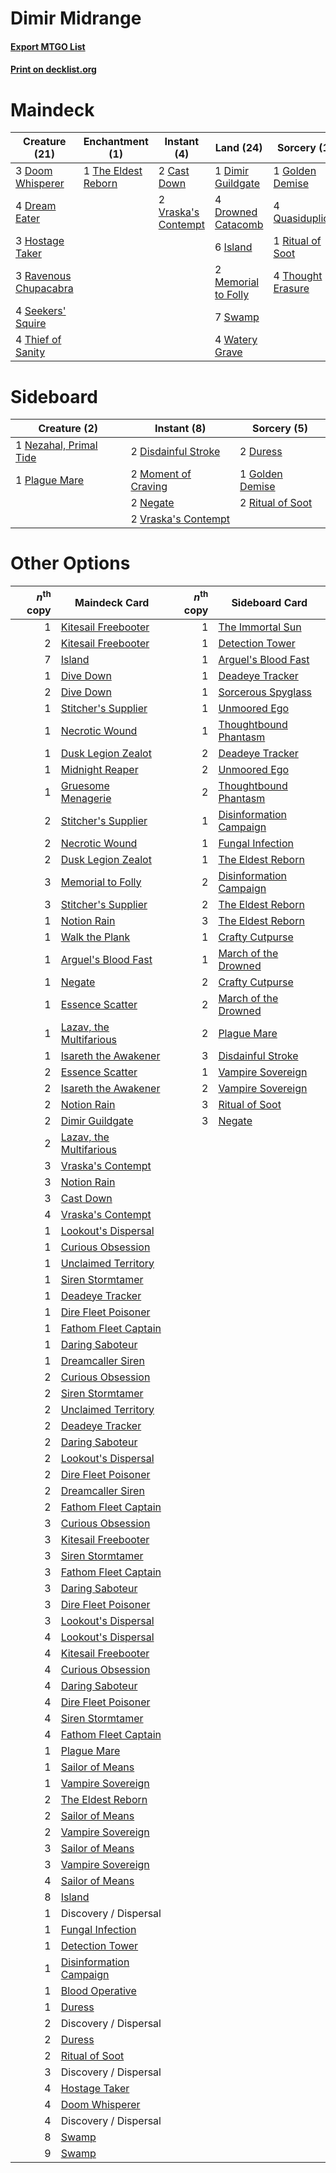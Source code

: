 # Dimir Midrange

#### [Export MTGO List](../collection/Dimir%20Midrange/Dimir%20Midrange.txt)
#### [Print on decklist.org](http://decklist.org/?deckmain=2%09Cast%20Down%0A1%09Dimir%20Guildgate%0A3%09Doom%20Whisperer%0A4%09Dream%20Eater%0A4%09Drowned%20Catacomb%0A1%09Golden%20Demise%0A3%09Hostage%20Taker%0A6%09Island%0A2%09Memorial%20to%20Folly%0A4%09Quasiduplicate%0A3%09Ravenous%20Chupacabra%0A1%09Ritual%20of%20Soot%0A4%09Seekers'%20Squire%0A7%09Swamp%0A1%09The%20Eldest%20Reborn%0A4%09Thief%20of%20Sanity%0A4%09Thought%20Erasure%0A2%09Vraska's%20Contempt%0A4%09Watery%20Grave&deckside=2%09Disdainful%20Stroke%0A2%09Duress%0A1%09Golden%20Demise%0A2%09Moment%20of%20Craving%0A2%09Negate%0A1%09Nezahal,%20Primal%20Tide%0A1%09Plague%20Mare%0A2%09Ritual%20of%20Soot%0A2%09Vraska's%20Contempt)
# Maindeck

|                                         Creature (21)                                          |                                       Enchantment (1)                                        |                                         Instant (4)                                          |                                          Land (24)                                           |                                        Sorcery (10)                                        |
|------------------------------------------------------------------------------------------------|----------------------------------------------------------------------------------------------|----------------------------------------------------------------------------------------------|----------------------------------------------------------------------------------------------|--------------------------------------------------------------------------------------------|
|3 [Doom Whisperer](http://gatherer.wizards.com/Pages/Card/Details.aspx?multiverseid=452819)     |1 [The Eldest Reborn](http://gatherer.wizards.com/Pages/Card/Details.aspx?multiverseid=442978)|2 [Cast Down](http://gatherer.wizards.com/Pages/Card/Details.aspx?multiverseid=442969)        |1 [Dimir Guildgate](http://gatherer.wizards.com/Pages/Card/Details.aspx?multiverseid=426059)  |1 [Golden Demise](http://gatherer.wizards.com/Pages/Card/Details.aspx?multiverseid=439730)  |
|4 [Dream Eater](http://gatherer.wizards.com/Pages/Card/Details.aspx?multiverseid=452788)        |                                                                                              |2 [Vraska's Contempt](http://gatherer.wizards.com/Pages/Card/Details.aspx?multiverseid=435283)|4 [Drowned Catacomb](http://gatherer.wizards.com/Pages/Card/Details.aspx?multiverseid=430633) |4 [Quasiduplicate](http://gatherer.wizards.com/Pages/Card/Details.aspx?multiverseid=452801) |
|3 [Hostage Taker](http://gatherer.wizards.com/Pages/Card/Details.aspx?multiverseid=435379)      |                                                                                              |                                                                                              |6 [Island](http://gatherer.wizards.com/Pages/Card/Details.aspx?multiverseid=439602)           |1 [Ritual of Soot](http://gatherer.wizards.com/Pages/Card/Details.aspx?multiverseid=452834) |
|3 [Ravenous Chupacabra](http://gatherer.wizards.com/Pages/Card/Details.aspx?multiverseid=442093)|                                                                                              |                                                                                              |2 [Memorial to Folly](http://gatherer.wizards.com/Pages/Card/Details.aspx?multiverseid=443130)|4 [Thought Erasure](http://gatherer.wizards.com/Pages/Card/Details.aspx?multiverseid=452956)|
|4 [Seekers' Squire](http://gatherer.wizards.com/Pages/Card/Details.aspx?multiverseid=435275)    |                                                                                              |                                                                                              |7 [Swamp](http://gatherer.wizards.com/Pages/Card/Details.aspx?multiverseid=439603)            |                                                                                            |
|4 [Thief of Sanity](http://gatherer.wizards.com/Pages/Card/Details.aspx?multiverseid=452955)    |                                                                                              |                                                                                              |4 [Watery Grave](http://gatherer.wizards.com/Pages/Card/Details.aspx?multiverseid=405114)     |                                                                                            |


# Sideboard

|                                          Creature (2)                                           |                                         Instant (8)                                          |                                        Sorcery (5)                                        |
|-------------------------------------------------------------------------------------------------|----------------------------------------------------------------------------------------------|-------------------------------------------------------------------------------------------|
|1 [Nezahal, Primal Tide](http://gatherer.wizards.com/Pages/Card/Details.aspx?multiverseid=439702)|2 [Disdainful Stroke](http://gatherer.wizards.com/Pages/Card/Details.aspx?multiverseid=446776)|2 [Duress](http://gatherer.wizards.com/Pages/Card/Details.aspx?multiverseid=270465)        |
|1 [Plague Mare](http://gatherer.wizards.com/Pages/Card/Details.aspx?multiverseid=447250)         |2 [Moment of Craving](http://gatherer.wizards.com/Pages/Card/Details.aspx?multiverseid=439736)|1 [Golden Demise](http://gatherer.wizards.com/Pages/Card/Details.aspx?multiverseid=439730) |
|                                                                                                 |2 [Negate](http://gatherer.wizards.com/Pages/Card/Details.aspx?multiverseid=447135)           |2 [Ritual of Soot](http://gatherer.wizards.com/Pages/Card/Details.aspx?multiverseid=452834)|
|                                                                                                 |2 [Vraska's Contempt](http://gatherer.wizards.com/Pages/Card/Details.aspx?multiverseid=435283)|                                                                                           |


# Other Options

|*n*<sup>th</sup> copy|                                          Maindeck Card                                           |*n*<sup>th</sup> copy|                                          Sideboard Card                                          |
|--------------------:|--------------------------------------------------------------------------------------------------|--------------------:|--------------------------------------------------------------------------------------------------|
|                    1|[Kitesail Freebooter](http://gatherer.wizards.com/Pages/Card/Details.aspx?multiverseid=435264)    |                    1|[The Immortal Sun](http://gatherer.wizards.com/Pages/Card/Details.aspx?multiverseid=439844)       |
|                    2|[Kitesail Freebooter](http://gatherer.wizards.com/Pages/Card/Details.aspx?multiverseid=435264)    |                    1|[Detection Tower](http://gatherer.wizards.com/Pages/Card/Details.aspx?multiverseid=447386)        |
|                    7|[Island](http://gatherer.wizards.com/Pages/Card/Details.aspx?multiverseid=439602)                 |                    1|[Arguel's Blood Fast](http://gatherer.wizards.com/Pages/Card/Details.aspx?multiverseid=439316)    |
|                    1|[Dive Down](http://gatherer.wizards.com/Pages/Card/Details.aspx?multiverseid=435205)              |                    1|[Deadeye Tracker](http://gatherer.wizards.com/Pages/Card/Details.aspx?multiverseid=435253)        |
|                    2|[Dive Down](http://gatherer.wizards.com/Pages/Card/Details.aspx?multiverseid=435205)              |                    1|[Sorcerous Spyglass](http://gatherer.wizards.com/Pages/Card/Details.aspx?multiverseid=435407)     |
|                    1|[Stitcher's Supplier](http://gatherer.wizards.com/Pages/Card/Details.aspx?multiverseid=447257)    |                    1|[Unmoored Ego](http://gatherer.wizards.com/Pages/Card/Details.aspx?multiverseid=452962)           |
|                    1|[Necrotic Wound](http://gatherer.wizards.com/Pages/Card/Details.aspx?multiverseid=452829)         |                    1|[Thoughtbound Phantasm](http://gatherer.wizards.com/Pages/Card/Details.aspx?multiverseid=452805)  |
|                    1|[Dusk Legion Zealot](http://gatherer.wizards.com/Pages/Card/Details.aspx?multiverseid=442078)     |                    2|[Deadeye Tracker](http://gatherer.wizards.com/Pages/Card/Details.aspx?multiverseid=435253)        |
|                    1|[Midnight Reaper](http://gatherer.wizards.com/Pages/Card/Details.aspx?multiverseid=452827)        |                    2|[Unmoored Ego](http://gatherer.wizards.com/Pages/Card/Details.aspx?multiverseid=452962)           |
|                    1|[Gruesome Menagerie](http://gatherer.wizards.com/Pages/Card/Details.aspx?multiverseid=452821)     |                    2|[Thoughtbound Phantasm](http://gatherer.wizards.com/Pages/Card/Details.aspx?multiverseid=452805)  |
|                    2|[Stitcher's Supplier](http://gatherer.wizards.com/Pages/Card/Details.aspx?multiverseid=447257)    |                    1|[Disinformation Campaign](http://gatherer.wizards.com/Pages/Card/Details.aspx?multiverseid=452917)|
|                    2|[Necrotic Wound](http://gatherer.wizards.com/Pages/Card/Details.aspx?multiverseid=452829)         |                    1|[Fungal Infection](http://gatherer.wizards.com/Pages/Card/Details.aspx?multiverseid=442982)       |
|                    2|[Dusk Legion Zealot](http://gatherer.wizards.com/Pages/Card/Details.aspx?multiverseid=442078)     |                    1|[The Eldest Reborn](http://gatherer.wizards.com/Pages/Card/Details.aspx?multiverseid=442978)      |
|                    3|[Memorial to Folly](http://gatherer.wizards.com/Pages/Card/Details.aspx?multiverseid=443130)      |                    2|[Disinformation Campaign](http://gatherer.wizards.com/Pages/Card/Details.aspx?multiverseid=452917)|
|                    3|[Stitcher's Supplier](http://gatherer.wizards.com/Pages/Card/Details.aspx?multiverseid=447257)    |                    2|[The Eldest Reborn](http://gatherer.wizards.com/Pages/Card/Details.aspx?multiverseid=442978)      |
|                    1|[Notion Rain](http://gatherer.wizards.com/Pages/Card/Details.aspx?multiverseid=452943)            |                    3|[The Eldest Reborn](http://gatherer.wizards.com/Pages/Card/Details.aspx?multiverseid=442978)      |
|                    1|[Walk the Plank](http://gatherer.wizards.com/Pages/Card/Details.aspx?multiverseid=435284)         |                    1|[Crafty Cutpurse](http://gatherer.wizards.com/Pages/Card/Details.aspx?multiverseid=439690)        |
|                    1|[Arguel's Blood Fast](http://gatherer.wizards.com/Pages/Card/Details.aspx?multiverseid=439316)    |                    1|[March of the Drowned](http://gatherer.wizards.com/Pages/Card/Details.aspx?multiverseid=435266)   |
|                    1|[Negate](http://gatherer.wizards.com/Pages/Card/Details.aspx?multiverseid=447135)                 |                    2|[Crafty Cutpurse](http://gatherer.wizards.com/Pages/Card/Details.aspx?multiverseid=439690)        |
|                    1|[Essence Scatter](http://gatherer.wizards.com/Pages/Card/Details.aspx?multiverseid=438446)        |                    2|[March of the Drowned](http://gatherer.wizards.com/Pages/Card/Details.aspx?multiverseid=435266)   |
|                    1|[Lazav, the Multifarious](http://gatherer.wizards.com/Pages/Card/Details.aspx?multiverseid=452934)|                    2|[Plague Mare](http://gatherer.wizards.com/Pages/Card/Details.aspx?multiverseid=447250)            |
|                    1|[Isareth the Awakener](http://gatherer.wizards.com/Pages/Card/Details.aspx?multiverseid=447240)   |                    3|[Disdainful Stroke](http://gatherer.wizards.com/Pages/Card/Details.aspx?multiverseid=446776)      |
|                    2|[Essence Scatter](http://gatherer.wizards.com/Pages/Card/Details.aspx?multiverseid=438446)        |                    1|[Vampire Sovereign](http://gatherer.wizards.com/Pages/Card/Details.aspx?multiverseid=447261)      |
|                    2|[Isareth the Awakener](http://gatherer.wizards.com/Pages/Card/Details.aspx?multiverseid=447240)   |                    2|[Vampire Sovereign](http://gatherer.wizards.com/Pages/Card/Details.aspx?multiverseid=447261)      |
|                    2|[Notion Rain](http://gatherer.wizards.com/Pages/Card/Details.aspx?multiverseid=452943)            |                    3|[Ritual of Soot](http://gatherer.wizards.com/Pages/Card/Details.aspx?multiverseid=452834)         |
|                    2|[Dimir Guildgate](http://gatherer.wizards.com/Pages/Card/Details.aspx?multiverseid=426059)        |                    3|[Negate](http://gatherer.wizards.com/Pages/Card/Details.aspx?multiverseid=447135)                 |
|                    2|[Lazav, the Multifarious](http://gatherer.wizards.com/Pages/Card/Details.aspx?multiverseid=452934)|                     |                                                                                                  |
|                    3|[Vraska's Contempt](http://gatherer.wizards.com/Pages/Card/Details.aspx?multiverseid=435283)      |                     |                                                                                                  |
|                    3|[Notion Rain](http://gatherer.wizards.com/Pages/Card/Details.aspx?multiverseid=452943)            |                     |                                                                                                  |
|                    3|[Cast Down](http://gatherer.wizards.com/Pages/Card/Details.aspx?multiverseid=442969)              |                     |                                                                                                  |
|                    4|[Vraska's Contempt](http://gatherer.wizards.com/Pages/Card/Details.aspx?multiverseid=435283)      |                     |                                                                                                  |
|                    1|[Lookout's Dispersal](http://gatherer.wizards.com/Pages/Card/Details.aspx?multiverseid=435214)    |                     |                                                                                                  |
|                    1|[Curious Obsession](http://gatherer.wizards.com/Pages/Card/Details.aspx?multiverseid=439692)      |                     |                                                                                                  |
|                    1|[Unclaimed Territory](http://gatherer.wizards.com/Pages/Card/Details.aspx?multiverseid=435419)    |                     |                                                                                                  |
|                    1|[Siren Stormtamer](http://gatherer.wizards.com/Pages/Card/Details.aspx?multiverseid=435232)       |                     |                                                                                                  |
|                    1|[Deadeye Tracker](http://gatherer.wizards.com/Pages/Card/Details.aspx?multiverseid=435253)        |                     |                                                                                                  |
|                    1|[Dire Fleet Poisoner](http://gatherer.wizards.com/Pages/Card/Details.aspx?multiverseid=439725)    |                     |                                                                                                  |
|                    1|[Fathom Fleet Captain](http://gatherer.wizards.com/Pages/Card/Details.aspx?multiverseid=435260)   |                     |                                                                                                  |
|                    1|[Daring Saboteur](http://gatherer.wizards.com/Pages/Card/Details.aspx?multiverseid=435201)        |                     |                                                                                                  |
|                    1|[Dreamcaller Siren](http://gatherer.wizards.com/Pages/Card/Details.aspx?multiverseid=435206)      |                     |                                                                                                  |
|                    2|[Curious Obsession](http://gatherer.wizards.com/Pages/Card/Details.aspx?multiverseid=439692)      |                     |                                                                                                  |
|                    2|[Siren Stormtamer](http://gatherer.wizards.com/Pages/Card/Details.aspx?multiverseid=435232)       |                     |                                                                                                  |
|                    2|[Unclaimed Territory](http://gatherer.wizards.com/Pages/Card/Details.aspx?multiverseid=435419)    |                     |                                                                                                  |
|                    2|[Deadeye Tracker](http://gatherer.wizards.com/Pages/Card/Details.aspx?multiverseid=435253)        |                     |                                                                                                  |
|                    2|[Daring Saboteur](http://gatherer.wizards.com/Pages/Card/Details.aspx?multiverseid=435201)        |                     |                                                                                                  |
|                    2|[Lookout's Dispersal](http://gatherer.wizards.com/Pages/Card/Details.aspx?multiverseid=435214)    |                     |                                                                                                  |
|                    2|[Dire Fleet Poisoner](http://gatherer.wizards.com/Pages/Card/Details.aspx?multiverseid=439725)    |                     |                                                                                                  |
|                    2|[Dreamcaller Siren](http://gatherer.wizards.com/Pages/Card/Details.aspx?multiverseid=435206)      |                     |                                                                                                  |
|                    2|[Fathom Fleet Captain](http://gatherer.wizards.com/Pages/Card/Details.aspx?multiverseid=435260)   |                     |                                                                                                  |
|                    3|[Curious Obsession](http://gatherer.wizards.com/Pages/Card/Details.aspx?multiverseid=439692)      |                     |                                                                                                  |
|                    3|[Kitesail Freebooter](http://gatherer.wizards.com/Pages/Card/Details.aspx?multiverseid=435264)    |                     |                                                                                                  |
|                    3|[Siren Stormtamer](http://gatherer.wizards.com/Pages/Card/Details.aspx?multiverseid=435232)       |                     |                                                                                                  |
|                    3|[Fathom Fleet Captain](http://gatherer.wizards.com/Pages/Card/Details.aspx?multiverseid=435260)   |                     |                                                                                                  |
|                    3|[Daring Saboteur](http://gatherer.wizards.com/Pages/Card/Details.aspx?multiverseid=435201)        |                     |                                                                                                  |
|                    3|[Dire Fleet Poisoner](http://gatherer.wizards.com/Pages/Card/Details.aspx?multiverseid=439725)    |                     |                                                                                                  |
|                    3|[Lookout's Dispersal](http://gatherer.wizards.com/Pages/Card/Details.aspx?multiverseid=435214)    |                     |                                                                                                  |
|                    4|[Lookout's Dispersal](http://gatherer.wizards.com/Pages/Card/Details.aspx?multiverseid=435214)    |                     |                                                                                                  |
|                    4|[Kitesail Freebooter](http://gatherer.wizards.com/Pages/Card/Details.aspx?multiverseid=435264)    |                     |                                                                                                  |
|                    4|[Curious Obsession](http://gatherer.wizards.com/Pages/Card/Details.aspx?multiverseid=439692)      |                     |                                                                                                  |
|                    4|[Daring Saboteur](http://gatherer.wizards.com/Pages/Card/Details.aspx?multiverseid=435201)        |                     |                                                                                                  |
|                    4|[Dire Fleet Poisoner](http://gatherer.wizards.com/Pages/Card/Details.aspx?multiverseid=439725)    |                     |                                                                                                  |
|                    4|[Siren Stormtamer](http://gatherer.wizards.com/Pages/Card/Details.aspx?multiverseid=435232)       |                     |                                                                                                  |
|                    4|[Fathom Fleet Captain](http://gatherer.wizards.com/Pages/Card/Details.aspx?multiverseid=435260)   |                     |                                                                                                  |
|                    1|[Plague Mare](http://gatherer.wizards.com/Pages/Card/Details.aspx?multiverseid=447250)            |                     |                                                                                                  |
|                    1|[Sailor of Means](http://gatherer.wizards.com/Pages/Card/Details.aspx?multiverseid=435225)        |                     |                                                                                                  |
|                    1|[Vampire Sovereign](http://gatherer.wizards.com/Pages/Card/Details.aspx?multiverseid=447261)      |                     |                                                                                                  |
|                    2|[The Eldest Reborn](http://gatherer.wizards.com/Pages/Card/Details.aspx?multiverseid=442978)      |                     |                                                                                                  |
|                    2|[Sailor of Means](http://gatherer.wizards.com/Pages/Card/Details.aspx?multiverseid=435225)        |                     |                                                                                                  |
|                    2|[Vampire Sovereign](http://gatherer.wizards.com/Pages/Card/Details.aspx?multiverseid=447261)      |                     |                                                                                                  |
|                    3|[Sailor of Means](http://gatherer.wizards.com/Pages/Card/Details.aspx?multiverseid=435225)        |                     |                                                                                                  |
|                    3|[Vampire Sovereign](http://gatherer.wizards.com/Pages/Card/Details.aspx?multiverseid=447261)      |                     |                                                                                                  |
|                    4|[Sailor of Means](http://gatherer.wizards.com/Pages/Card/Details.aspx?multiverseid=435225)        |                     |                                                                                                  |
|                    8|[Island](http://gatherer.wizards.com/Pages/Card/Details.aspx?multiverseid=439602)                 |                     |                                                                                                  |
|                    1|Discovery / Dispersal                                                                             |                     |                                                                                                  |
|                    1|[Fungal Infection](http://gatherer.wizards.com/Pages/Card/Details.aspx?multiverseid=442982)       |                     |                                                                                                  |
|                    1|[Detection Tower](http://gatherer.wizards.com/Pages/Card/Details.aspx?multiverseid=447386)        |                     |                                                                                                  |
|                    1|[Disinformation Campaign](http://gatherer.wizards.com/Pages/Card/Details.aspx?multiverseid=452917)|                     |                                                                                                  |
|                    1|[Blood Operative](http://gatherer.wizards.com/Pages/Card/Details.aspx?multiverseid=452813)        |                     |                                                                                                  |
|                    1|[Duress](http://gatherer.wizards.com/Pages/Card/Details.aspx?multiverseid=270465)                 |                     |                                                                                                  |
|                    2|Discovery / Dispersal                                                                             |                     |                                                                                                  |
|                    2|[Duress](http://gatherer.wizards.com/Pages/Card/Details.aspx?multiverseid=270465)                 |                     |                                                                                                  |
|                    2|[Ritual of Soot](http://gatherer.wizards.com/Pages/Card/Details.aspx?multiverseid=452834)         |                     |                                                                                                  |
|                    3|Discovery / Dispersal                                                                             |                     |                                                                                                  |
|                    4|[Hostage Taker](http://gatherer.wizards.com/Pages/Card/Details.aspx?multiverseid=435379)          |                     |                                                                                                  |
|                    4|[Doom Whisperer](http://gatherer.wizards.com/Pages/Card/Details.aspx?multiverseid=452819)         |                     |                                                                                                  |
|                    4|Discovery / Dispersal                                                                             |                     |                                                                                                  |
|                    8|[Swamp](http://gatherer.wizards.com/Pages/Card/Details.aspx?multiverseid=439603)                  |                     |                                                                                                  |
|                    9|[Swamp](http://gatherer.wizards.com/Pages/Card/Details.aspx?multiverseid=439603)                  |                     |                                                                                                  |

